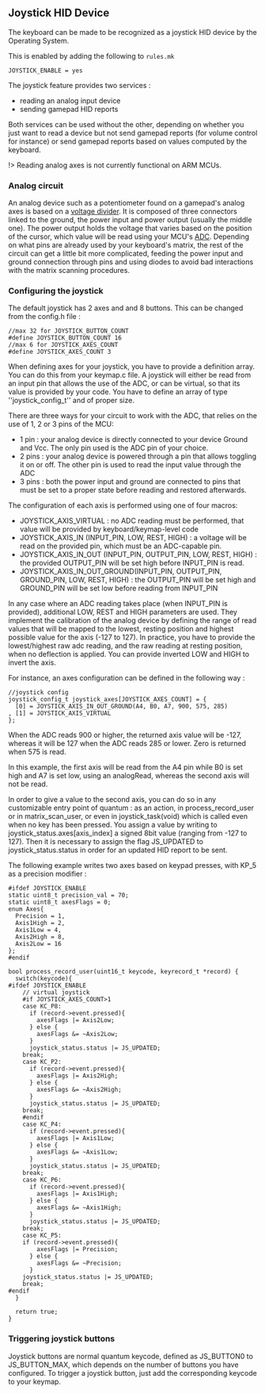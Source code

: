 ## Joystick HID Device

The keyboard can be made to be recognized as a joystick HID device by the Operating System.

This is enabled by adding the following to `rules.mk`

```
JOYSTICK_ENABLE = yes
```

The joystick feature provides two services :
 * reading an analog input device
 * sending gamepad HID reports

Both services can be used without the other, depending on whether you just want to read a device but not send gamepad reports (for volume control for instance)
or send gamepad reports based on values computed by the keyboard.

!> Reading analog axes is not currently functional on ARM MCUs.

### Analog circuit

An analog device such as a potentiometer found on a gamepad's analog axes is based on a [voltage divider](https://en.wikipedia.org/wiki/Voltage_divider).
It is composed of three connectors linked to the ground, the power input and power output (usually the middle one). The power output holds the voltage that varies based on the position of the cursor,
which value will be read using your MCU's [ADC](https://en.wikipedia.org/wiki/Analog-to-digital_converter).
Depending on what pins are already used by your keyboard's matrix, the rest of the circuit can get a little bit more complicated,
feeding the power input and ground connection through pins and using diodes to avoid bad interactions with the matrix scanning procedures.

### Configuring the joystick

The default joystick has 2 axes and and 8 buttons. This can be changed from the config.h file :

```
//max 32 for JOYSTICK_BUTTON_COUNT
#define JOYSTICK_BUTTON_COUNT 16
//max 6 for JOYSTICK_AXES_COUNT
#define JOYSTICK_AXES_COUNT 3
```

When defining axes for your joystick, you have to provide a definition array. You can do this from your keymap.c file.
A joystick will either be read from an input pin that allows the use of the ADC, or can be virtual, so that its value is provided by your code.
You have to define an array of type ''joystick_config_t'' and of proper size.

There are three ways for your circuit to work with the ADC, that relies on the use of 1, 2 or 3 pins of the MCU:
 * 1 pin : your analog device is directly connected to your device Ground and Vcc. The only pin used is the ADC pin of your choice.
 * 2 pins : your analog device is powered through a pin that allows toggling it on or off. The other pin is used to read the input value through the ADC
 * 3 pins : both the power input and ground are connected to pins that must be set to a proper state before reading and restored afterwards.

The configuration of each axis is performed using one of four macros:
 * JOYSTICK_AXIS_VIRTUAL : no ADC reading must be performed, that value will be provided by keyboard/keymap-level code
 * JOYSTICK_AXIS_IN (INPUT_PIN, LOW, REST, HIGH) : a voltage will be read on the provided pin, which must be an ADC-capable pin.
 * JOYSTICK_AXIS_IN_OUT (INPUT_PIN, OUTPUT_PIN, LOW, REST, HIGH) : the provided OUTPUT_PIN will be set high before INPUT_PIN is read.
 * JOYSTICK_AXIS_IN_OUT_GROUND(INPUT_PIN, OUTPUT_PIN, GROUND_PIN, LOW, REST, HIGH) : the OUTPUT_PIN will be set high and GROUND_PIN will be set low before reading from INPUT_PIN

In any case where an ADC reading takes place (when INPUT_PIN is provided), additional LOW, REST and HIGH parameters are used.
They implement the calibration of the analog device by defining the range of read values that will be mapped to the lowest, resting position and highest possible value for the axis (-127 to 127).
In practice, you have to provide the lowest/highest raw adc reading, and the raw reading at resting position, when no deflection is applied. You can provide inverted LOW and HIGH to invert the axis.

For instance, an axes configuration can be defined in the following way :

```
//joystick config
joystick_config_t joystick_axes[JOYSTICK_AXES_COUNT] = {
  [0] = JOYSTICK_AXIS_IN_OUT_GROUND(A4, B0, A7, 900, 575, 285)
, [1] = JOYSTICK_AXIS_VIRTUAL
};
```

When the ADC reads 900 or higher, the returned axis value will be -127, whereas it will be 127 when the ADC reads 285 or lower. Zero is returned when 575 is read.

In this example, the first axis will be read from the A4 pin while B0 is set high and A7 is set low, using an analogRead, whereas the second axis will not be read.

In order to give a value to the second axis, you can do so in any customizable entry point of quantum : as an action, in process_record_user or in matrix_scan_user, or even in joystick_task(void) which is called even when no key has been pressed.
You assign a value by writing to joystick_status.axes[axis_index] a signed 8bit value (ranging from -127 to 127). Then it is necessary to assign the flag JS_UPDATED to joystick_status.status in order for an updated HID report to be sent.

The following example writes two axes based on keypad presses, with KP_5 as a precision modifier :

```
#ifdef JOYSTICK_ENABLE
static uint8_t precision_val = 70;
static uint8_t axesFlags = 0;
enum Axes{
  Precision = 1,
  Axis1High = 2,
  Axis1Low = 4,
  Axis2High = 8,
  Axis2Low = 16
};
#endif

bool process_record_user(uint16_t keycode, keyrecord_t *record) {
  switch(keycode){
#ifdef JOYSTICK_ENABLE
    // virtual joystick
    #if JOYSTICK_AXES_COUNT>1
    case KC_P8:
      if (record->event.pressed){
        axesFlags |= Axis2Low;
      } else {
        axesFlags &= ~Axis2Low;
      }
      joystick_status.status |= JS_UPDATED;
    break;
    case KC_P2:
      if (record->event.pressed){
        axesFlags |= Axis2High;
      } else {
        axesFlags &= ~Axis2High;
      }
      joystick_status.status |= JS_UPDATED;
    break;
    #endif
    case KC_P4:
      if (record->event.pressed){
        axesFlags |= Axis1Low;
      } else {
        axesFlags &= ~Axis1Low;
      }
      joystick_status.status |= JS_UPDATED;
    break;
    case KC_P6:
      if (record->event.pressed){
        axesFlags |= Axis1High;
      } else {
        axesFlags &= ~Axis1High;
      }
      joystick_status.status |= JS_UPDATED;
    break;
    case KC_P5:
    if (record->event.pressed){
        axesFlags |= Precision;
      } else {
        axesFlags &= ~Precision;
      }
    joystick_status.status |= JS_UPDATED;
    break;
#endif
  }

  return true;
}
```

### Triggering joystick buttons

Joystick buttons are normal quantum keycode, defined as JS_BUTTON0 to JS_BUTTON_MAX, which depends on the number of buttons you have configured.
To trigger a joystick button, just add the corresponding keycode to your keymap.

